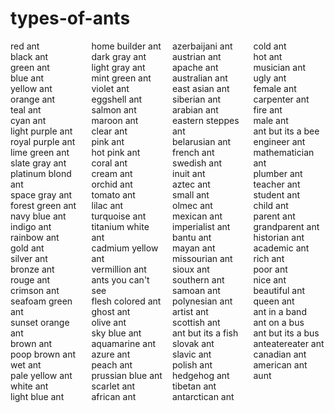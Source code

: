 # types-of-ants

<div style="column-count: 4;">
  <div>red ant</div>
  <div>black ant</div>
  <div>green ant</div>
  <div>blue ant</div>
  <div>yellow ant</div>
  <div>orange ant</div>
  <div>teal ant</div>
  <div>cyan ant</div>
  <div>light purple ant</div>
  <div>royal purple ant</div>
  <div>lime green ant</div>
  <div>slate gray ant</div>
  <div>platinum blond ant</div>
  <div>space gray ant</div>
  <div>forest green ant</div>
  <div>navy blue ant</div>
  <div>indigo ant</div>
  <div>rainbow ant</div>
  <div>gold ant</div>
  <div>silver ant</div>
  <div>bronze ant</div>
  <div>rouge ant</div>
  <div>crimson ant</div>
  <div>seafoam green ant</div>
  <div>sunset orange ant</div>
  <div>brown ant</div>
  <div>poop brown ant</div>
  <div>wet ant</div>
  <div>pale yellow ant</div>
  <div>white ant</div>
  <div>light blue ant</div>
  <div>home builder ant</div>
  <div>dark gray ant</div>
  <div>light gray ant</div>
  <div>mint green ant</div>
  <div>violet ant</div>
  <div>eggshell ant</div>
  <div>salmon ant</div>
  <div>maroon ant</div>
  <div>clear ant</div>
  <div>pink ant</div>
  <div>hot pink ant</div>
  <div>coral ant</div>
  <div>cream ant</div>
  <div>orchid ant</div>
  <div>tomato ant</div>
  <div>lilac ant</div>
  <div>turquoise ant</div>
  <div>titanium white ant</div>
  <div>cadmium yellow ant</div>
  <div>vermillion ant</div>
  <div>ants you can't see</div>
  <div>flesh colored ant</div>
  <div>ghost ant</div>
  <div>olive ant</div>
  <div>sky blue ant</div>
  <div>aquamarine ant</div>
  <div>azure ant</div>
  <div>peach ant</div>
  <div>prussian blue ant</div>
  <div>scarlet ant</div>
  <div>african ant</div>
  <div>azerbaijani ant</div>
  <div>austrian ant</div>
  <div>apache ant</div>
  <div>australian ant</div>
  <div>east asian ant</div>
  <div>siberian ant</div>
  <div>arabian ant</div>
  <div>eastern steppes ant</div>
  <div>belarusian ant</div>
  <div>french ant</div>
  <div>swedish ant</div>
  <div>inuit ant</div>
  <div>aztec ant</div>
  <div>small ant</div>
  <div>olmec ant</div>
  <div>mexican ant</div>
  <div>imperialist ant</div>
  <div>bantu ant</div>
  <div>mayan ant</div>
  <div>missourian ant</div>
  <div>sioux ant</div>
  <div>southern ant</div>
  <div>samoan ant</div>
  <div>polynesian ant</div>
  <div>artist ant</div>
  <div>scottish ant</div>
  <div>ant but its a fish</div>
  <div>slovak ant</div>
  <div>slavic ant</div>
  <div>polish ant</div>
  <div>hedgehog ant</div>
  <div>tibetan ant</div>
  <div>antarctican ant</div>
  <div>cold ant</div>
  <div>hot ant</div>
  <div>musician ant</div>
  <div>ugly ant</div>
  <div>female ant</div>
  <div>carpenter ant</div>
  <div>fire ant</div>
  <div>male ant</div>
  <div>ant but its a bee</div>
  <div>engineer ant</div>
  <div>mathematician ant</div>
  <div>plumber ant</div>
  <div>teacher ant</div>
  <div>student ant</div>
  <div>child ant</div>
  <div>parent ant</div>
  <div>grandparent ant</div>
  <div>historian ant</div>
  <div>academic ant</div>
  <div>rich ant</div>
  <div>poor ant</div>
  <div>nice ant</div>
  <div>beautiful ant</div>
  <div>queen ant</div>
  <div>ant in a band</div>
  <div>ant on a bus</div>
  <div>ant but its a bus</div>
  <div>anteatereater ant</div>
  <div>canadian ant</div>
  <div>american ant</div>
  <div>aunt</div>
  </div>
